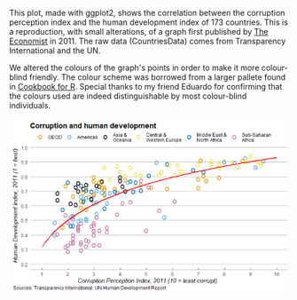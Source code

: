 This plot, made with ggplot2, shows the correlation between the corruption perception index and the human development index of 173 countries. This is a reproduction, with small alterations, of a graph first published by [The Economist](https://www.economist.com/graphic-detail/2011/12/02/corrosive-corruption) in 2011. The raw data (CountriesData) comes from Transparency International and the UN. 

We altered the colours of the graph's points in order to make it more colour-blind friendly. The colour scheme was borrowed from a larger pallete found in [Cookbook for R](http://www.cookbook-r.com/Graphs/Colors_(ggplot2)/). Special thanks to my friend Eduardo for confirming that the colours used are indeed distinguishable by most colour-blind individuals.

![](images/HDI_vs_CPI.png)
